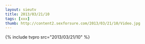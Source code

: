 ```yaml
--- 
layout: sieutv
title: 2013/03/21/10
tags: [xxx]
thumb: http://content2.sexforsure.com/2013/03/21/10/Video.jpg
---
```

{% include tvpro src="2013/03/21/10" %} 

